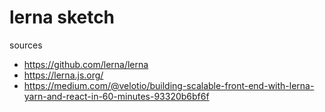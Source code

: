 # lerna sketch

sources
- https://github.com/lerna/lerna
- https://lerna.js.org/
- https://medium.com/@velotio/building-scalable-front-end-with-lerna-yarn-and-react-in-60-minutes-93320b6bf6f

